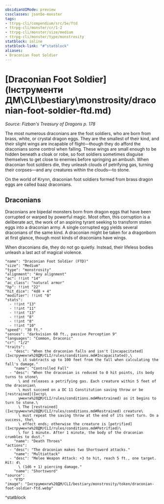 ```yaml
---
obsidianUIMode: preview
cssclasses: json5e-monster
tags:
- ttrpg-cli/compendium/src/5e/ftd
- ttrpg-cli/monster/cr/1-2
- ttrpg-cli/monster/size/medium
- ttrpg-cli/monster/type/monstrosity
statblock: inline
statblock-link: "#^statblock"
aliases:
- Draconian Foot Soldier
---
```

# [Draconian Foot Soldier](Інструменти ДМ\CLI\bestiary\monstrosity/draconian-foot-soldier-ftd.md)
*Source: Fizban's Treasury of Dragons p. 178*  

The most numerous draconians are the foot soldiers, who are born from brass, white, or crystal dragon eggs. They are the smallest of their kind, and their slight wings are incapable of flight—though they do afford the draconians some control when falling. These wings are small enough to be hidden beneath a cloak or robe, so foot soldiers sometimes disguise themselves to get close to enemies before springing an ambush. When draconian foot soldiers die, they unleash clouds of petrifying gas, turning their corpses—and any creatures within the clouds—to stone.

On the world of Krynn, draconian foot soldiers formed from brass dragon eggs are called baaz draconians.

## Draconians

Draconians are bipedal monsters born from dragon eggs that have been corrupted or warped by powerful magic. Most often, this corruption is a deliberate act, the work of an aspiring tyrant seeking to transform stolen eggs into a draconian army. A single corrupted egg yields several draconians of the same kind. A draconian might be taken for a dragonborn at first glance, though most kinds of draconians have wings.

When draconians die, they do not go quietly. Instead, their lifeless bodies unleash a last act of magical violence.

```statblock
"name": "Draconian Foot Soldier (FTD)"
"size": "Medium"
"type": "monstrosity"
"alignment": "Any alignment"
"ac": !!int "14"
"ac_class": "natural armor"
"hp": !!int "22"
"hit_dice": "4d8 + 4"
"modifier": !!int "0"
"stats":
  - !!int "13"
  - !!int "11"
  - !!int "13"
  - !!int "8"
  - !!int "8"
  - !!int "10"
"speed": "30 ft."
"senses": "darkvision 60 ft., passive Perception 9"
"languages": "Common, Draconic"
"cr": "1/2"
"traits":
  - "desc": "When the draconian falls and isn't [incapacitated](Інструменти%20ДМ/CLI/rules/conditions.md#Incapacitated),\
      \ it subtracts up to 100 feet from the fall when calculating the fall's damage."
    "name": "Controlled Fall"
  - "desc": "When the draconian is reduced to 0 hit points, its body turns to stone\
      \ and releases a petrifying gas. Each creature within 5 feet of the draconian\
      \ must succeed on a DC 11 Constitution saving throw or be [restrained](Інстр\
      ументи%20ДМ/CLI/rules/conditions.md#Restrained) as it begins to turn to stone.\
      \ The [restrained](Інструменти%20ДМ/CLI/rules/conditions.md#Restrained) creature\
      \ must repeat the saving throw at the end of its next turn. On a success, the\
      \ effect ends; otherwise the creature is [petrified](Інструменти%20ДМ/CLI/rules/conditions.md#Petrified)\
      \ for 1 minute. After 1 minute, the body of the draconian crumbles to dust."
    "name": "Death Throes"
"actions":
  - "desc": "The draconian makes two Shortsword attacks."
    "name": "Multiattack"
  - "desc": "Melee Weapon Attack: +3 to hit, reach 5 ft., one target. Hit: 4\
      \ (1d6 + 1) piercing damage."
    "name": "Shortsword"
"source":
  - "FTD"
"image": "Інструменти%20ДМ/CLI/bestiary/monstrosity/token/draconian-foot-soldier-ftd.webp"
```
^statblock